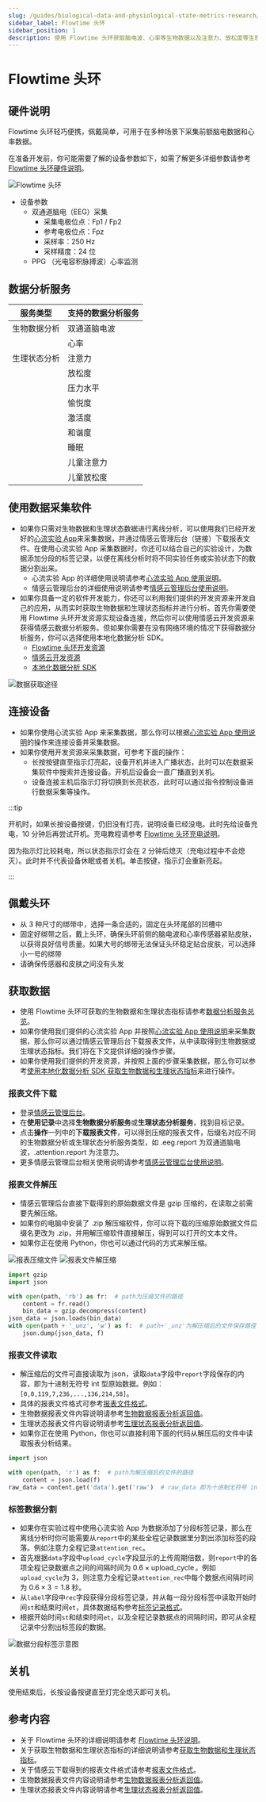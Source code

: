 ```yaml
---
slug: /guides/biological-data-and-physiological-state-metrics-research/flowtime-headband
sidebar_label: Flowtime 头环
sidebar_position: 1
description: 使用 Flowtime 头环获取脑电波、心率等生物数据以及注意力、放松度等生理状态指标
---
```


# Flowtime 头环

## 硬件说明

Flowtime 头环轻巧便携，佩戴简单，可用于在多种场景下采集前额脑电数据和心率数据。

在准备开发前，你可能需要了解的设备参数如下，如需了解更多详细参数请参考 [Flowtime 头环硬件说明](../../devices/flowtime-headband)。

![Flowtime 头环](./image/flowtime-headband.png)

- 设备参数
  - 双通道脑电（EEG）采集
    - 采集电极位点：Fp1 / Fp2
    - 参考电极位点：Fpz
    - 采样率：250 Hz
    - 采样精度：24 位
  - PPG （光电容积脉搏波）心率监测

## 数据分析服务

| 服务类型 | 支持的数据分析服务 |
| ---- | ---- |
| 生物数据分析 | 双通道脑电波 |
|  | 心率 |
| 生理状态分析 | 注意力 |
|  | 放松度 |
|  | 压力水平 |
|  | 愉悦度 |
|  | 激活度 |
|  | 和谐度 |
|  | 睡眠 |
|  | 儿童注意力 |
|  | 儿童放松度 |

## 使用数据采集软件

- 如果你只需对生物数据和生理状态数据进行离线分析，可以使用我们已经开发好的[心流实验 App](http://fir.entertech.cn/yujx)来采集数据，并通过情感云管理后台（链接）下载报表文件。在使用心流实验 App 采集数据时，你还可以结合自己的实验设计，为数据添加分段的标签记录，以便在离线分析时将不同实验任务或实验状态下的数据分割出来。
  - 心流实验 App 的详细使用说明请参考[心流实验 App 使用说明](https://entertech.feishu.cn/docx/Cc9MdR8GdoIrhdx1Unmc48G8nQd)。
  - 情感云管理后台的详细使用说明请参考[情感云管理后台使用说明](https://entertech.feishu.cn/docx/IJaYdP3JvoyWMLxhtzlcfN7rnwd)。
- 如果你具备一定的软件开发能力，你还可以利用我们提供的开发资源来开发自己的应用，从而实时获取生物数据和生理状态指标并进行分析。首先你需要使用 Flowtime 头环开发资源实现设备连接，然后你可以使用情感云开发资源来获得情感云数据分析服务。但如果你需要在没有网络环境的情况下获得数据分析服务，你可以选择使用本地化数据分析 SDK。
  - [Flowtime 头环开发资源](../../devices/flowtime-headband#develop-resources)
  - [情感云开发资源](../../affective-cloud/develop-resources)
  - [本地化数据分析 SDK](./)

![数据获取途径](./image/data-path.jpg)

## 连接设备

- 如果你使用心流实验 App 来采集数据，那么你可以根据[心流实验 App 使用说明](https://entertech.feishu.cn/docx/Cc9MdR8GdoIrhdx1Unmc48G8nQd)的操作来连接设备并采集数据。
- 如果你使用开发资源来采集数据，可参考下面的操作：
  - 长按按键直至指示灯亮起，设备开机并进入广播状态，此时可以在数据采集软件中搜索并连接设备。开机后设备会一直广播直到关机。
  - 设备连接主机后指示灯将切换到长亮状态，此时可以通过指令控制设备进行数据采集等操作。

:::tip

开机时，如果长按设备按键，仍旧没有灯亮，说明设备已经没电。此时先给设备充电，10 分钟后再尝试开机。充电教程请参考 [Flowtime 头环充电说明](../../devices/flowtime-headband#charging)。

因为指示灯比较耗电，所以状态指示灯会在 2 分钟后熄灭（充电过程中不会熄灭）。此时并不代表设备休眠或者关机。单击按键，指示灯会重新亮起。

:::

## 佩戴头环

- 从 3 种尺寸的绑带中，选择一条合适的，固定在头环尾部的凹槽中
- 固定好绑带之后，戴上头环，确保头环前侧的脑电波和心率传感器紧贴皮肤，以获得良好信号质量。如果大号的绑带无法保证头环稳定贴合皮肤，可以选择小一号的绑带
- 请确保传感器和皮肤之间没有头发

## 获取数据

- 使用 Flowtime 头环可获取的生物数据和生理状态指标请参考[数据分析服务总览](../../affective-cloud/data-analysis-service#data-analysis-service-overview)。
- 如果你使用我们提供的心流实验 App 并按照[心流实验 App 使用说明](https://entertech.feishu.cn/docx/Cc9MdR8GdoIrhdx1Unmc48G8nQd)来采集数据，那么你可以通过情感云管理后台下载报表文件，从中读取得到生物数据或生理状态指标。我们将在下文提供详细的操作步骤。
- 如果你使用我们提供的开发资源，并按照上面的步骤采集数据，那么你可以参考[使用本地化数据分析 SDK 获取生物数据和生理状态指标](../../data/get-data/get-biological-data-and-physiological-state-metrics#from-local-data-analysis-sdk)来进行操作。

### 报表文件下载

- 登录[情感云管理后台](http://admin.affectivecloud.cn)。
- 在**使用记录**中选择**生物数据分析服务**或**生理状态分析服务**，找到目标记录。
- 点击**操作**一列中的**下载报表文件**，可以得到压缩的报表文件，后缀名对应不同的生物数据分析或生理状态分析服务类型，如 .eeg.report 为双通道脑电波，.attention.report 为注意力。
- 更多情感云管理后台相关使用说明请参考[情感云管理后台使用说明](https://entertech.feishu.cn/docx/IJaYdP3JvoyWMLxhtzlcfN7rnwd)。

### 报表文件解压

- 情感云管理后台直接下载得到的原始数据文件是 gzip 压缩的，在读取之前需要先解压缩。
- 如果你的电脑中安装了 .zip 解压缩软件，你可以将下载的压缩原始数据文件后缀名更改为 .zip，并用解压缩软件直接解压，得到可以打开的文本文件。
- 如果你正在使用 Python，你也可以通过代码的方式来解压缩。

![报表压缩文件](./image/report-zip-files.png)
![报表文件解压缩](./image/report-files-unzip.png)

```python
import gzip
import json

with open(path, 'rb') as fr:  # path为压缩文件的路径
    content = fr.read()
    bin_data = gzip.decompress(content)
json_data = json.loads(bin_data)
with open(path + '_unz', 'w') as f:  # path+'_unz'为解压缩后的文件保存路径
    json.dump(json_data, f)
```

### 报表文件读取

- 解压缩后的文件可直接读取为 json，读取`data`字段中`report`字段保存的内容，即为十进制无符号 int 型原始数据。例如：`[0,0,119,7,236,...,136,214,58]`。
- 具体的报表文件格式可参考[报表文件格式](../../data/data-files-protocol/report-files)。
- 生物数据报表文件内容说明请参考[生物数据报表分析返回值](../../data/data-format/biological-data#biological-data-report-analysis-returns)。
- 生理状态报表文件内容说明请参考[生理状态报表分析返回值](../../data/data-format/physiological-state-metrics#physiological-state-report-analysis-returns)。
- 如果你正在使用 Python，你也可以直接利用下面的代码从解压后的文件中读取报表分析结果。

```python
import json

with open(path, 'r') as f:  # path为解压缩后的文件的路径
    content = json.load(f)
raw_data = content.get('data').get('raw')  # raw_data 即为十进制无符号 int 型原始数据
```

### 标签数据分割

- 如果你在实验过程中使用心流实验 App 为数据添加了分段标签记录，那么在离线分析时你可能需要从`report`中的某些全程记录数据里分割出添加标签的段落。例如注意力全程记录`attention_rec`。
- 首先根据`data`字段中`upload_cycle`字段显示的上传周期倍数，则`report`中的各项全程记录数据点之间的间隔时间为 $0.6 \times \operatorname{upload \_ cycle}$。例如`upload_cycle`为 3，则注意力全程记录`attention_rec`中每个数据点间隔时间为 $0.6 \times 3=1.8$ 秒。
- 从`label`字段中`rec`字段获得分段标签记录，并从每一段分段标签中读取开始时间`st`和结束时间`et`，具体数据结构参考[标签记录格式](../../data/data-files-protocol/label-rec-format)。
- 根据开始时间`st`和结束时间`et`，以及全程记录数据点的间隔时间，即可从全程记录中分割出标签段的数据。

![数据分段标签示意图](./image/data-section-labeling.jpg)

## 关机

使用结束后，长按设备按键直至灯完全熄灭即可关机。

## 参考内容

- 关于 Flowtime 头环的详细说明请参考 [Flowtime 头环说明](../../devices/flowtime-headband)。
- 关于获取生物数据和生理状态指标的详细说明请参考[获取生物数据和生理状态指标](../../data/get-data/get-biological-data-and-physiological-state-metrics)。
- 关于情感云下载得到的报表文件格式请参考[报表文件格式](../../data/data-files-protocol/report-files)。
- 生物数据报表文件内容说明请参考[生物数据报表分析返回值](../../data/data-format/biological-data#biological-data-report-analysis-returns)。
- 生理状态报表文件内容说明请参考[生理状态报表分析返回值](../../data/data-format/physiological-state-metrics#physiological-state-report-analysis-returns)。

